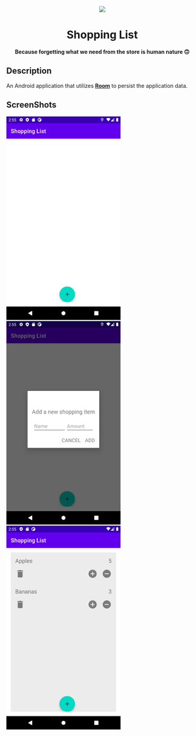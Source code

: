 <div align="center">
 <p>
    <img src=https://external-content.duckduckgo.com/iu/?u=https%3A%2F%2Fi.imgflip.com%2F29vz37.jpg&f=1&nofb=1" width="400"/>
  </p>
  <h1>Shopping List</h1>

  <div align="center">
    <b> Because forgetting what we need from the store is human nature 🙃</b>
  </div>
</div>

## Description

An Android application that utilizes <b>[Room](url=https://developer.android.com/reference/androidx/room/package-summary)</b>
to persist the application data. 


## ScreenShots

<span>
  <img src="docs/screenshots/Initial.png" width="300"/>

  <img src="docs/screenshots/Dialog.png" width="300"/>
  
  <img src="docs/screenshots/Recyclerview.png" width="300"/>
</span>

